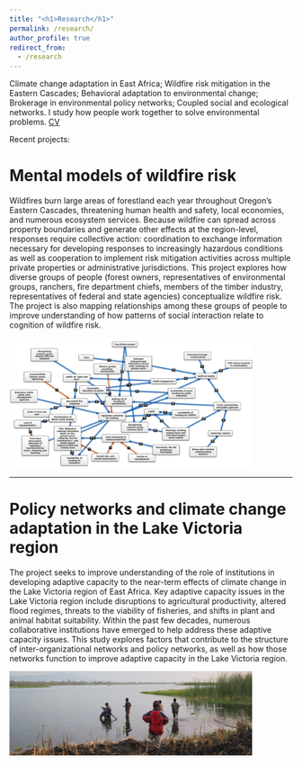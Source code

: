 ```yaml
---
title: "<h1>Research</h1>"
permalink: /research/
author_profile: true
redirect_from: 
  - /research
---
```


Climate change adaptation in East Africa; Wildfire risk mitigation in the Eastern Cascades; Behavioral adaptation to environmental change; Brokerage in environmental policy networks; Coupled social and ecological networks. I study how people work together to solve environmental problems. <a href='https://www.dropbox.com/s/aovm8pqlzpefymo/Matthew%20Hamilton%20CV.pdf?dl=0'>CV</a>

Recent projects:

# Mental models of wildfire risk

Wildfires burn large areas of forestland each year throughout Oregon’s Eastern Cascades, threatening human health and safety, local economies, and numerous ecosystem services. Because wildfire can spread across property boundaries and generate other effects at the region-level, responses require collective action: coordination to exchange information necessary for developing responses to increasingly hazardous conditions as well as cooperation to implement risk mitigation activities across multiple private properties or administrative jurisdictions. This project explores how diverse groups of people (forest owners, representatives of environmental groups, ranchers, fire department chiefs, members of the timber industry, representatives of federal and state agencies) conceptualize wildfire risk. The project is also mapping relationships among these groups of people to improve understanding of how patterns of social interaction relate to cognition of wildfire risk. 

<img src="../images/firemmodel.png" style = "max-width:45vw">

---

# Policy networks and climate change adaptation in the Lake Victoria region

The project seeks to improve understanding of the role of institutions in developing adaptive capacity to the near-term effects of climate change in the Lake Victoria region of East Africa. Key adaptive capacity issues in the Lake Victoria region include disruptions to agricultural productivity, altered flood regimes, threats to the viability of fisheries, and shifts in plant and animal habitat suitability. Within the past few decades, numerous collaborative institutions have emerged to help address these adaptive capacity issues. This study explores factors that contribute to the structure of inter-organizational networks and policy networks, as well as how those networks function to improve adaptive capacity in the Lake Victoria region.

<img src="../images/kidsonlake_lowres.jpg" style = "max-width:45vw">



